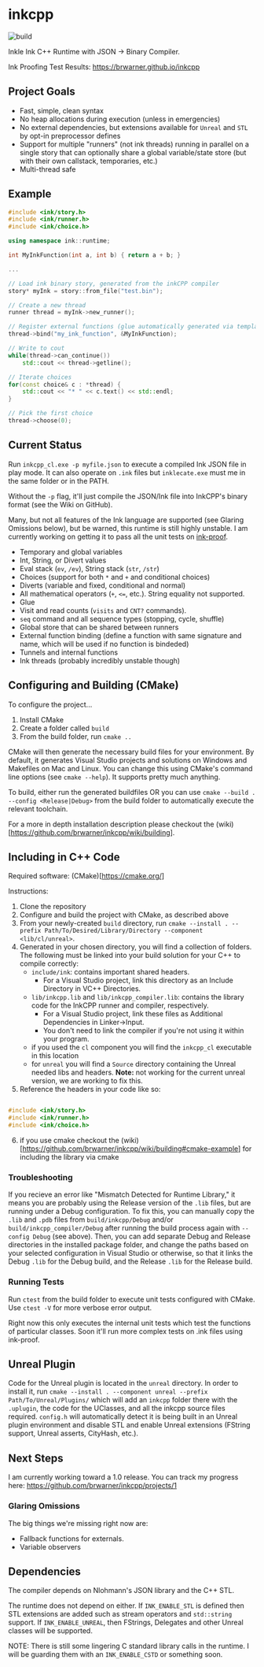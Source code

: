 # inkcpp
![build](https://github.com/brwarner/inkcpp/workflows/build/badge.svg "Build Status")

Inkle Ink C++ Runtime with JSON -> Binary Compiler.

Ink Proofing Test Results: https://brwarner.github.io/inkcpp

## Project Goals
* Fast, simple, clean syntax
* No heap allocations during execution (unless in emergencies)
* No external dependencies, but extensions available for `Unreal` and `STL` by opt-in preprocessor defines
* Support for multiple "runners" (not ink threads) running in parallel on a single story that can optionally share a global variable/state store (but with their own callstack, temporaries, etc.)
* Multi-thread safe

## Example

```cpp
#include <ink/story.h>
#include <ink/runner.h>
#include <ink/choice.h>

using namespace ink::runtime;

int MyInkFunction(int a, int b) { return a + b; }

...

// Load ink binary story, generated from the inkCPP compiler
story* myInk = story::from_file("test.bin");

// Create a new thread
runner thread = myInk->new_runner();

// Register external functions (glue automatically generated via templates)
thread->bind("my_ink_function", &MyInkFunction);

// Write to cout
while(thread->can_continue())
	std::cout << thread->getline();

// Iterate choices
for(const choice& c : *thread) {
	std::cout << "* " << c.text() << std::endl;
}

// Pick the first choice
thread->choose(0);

```

## Current Status
Run `inkcpp_cl.exe -p myfile.json` to execute a compiled Ink JSON file in play mode. It can also operate on `.ink` files but `inklecate.exe` must me in the same folder or in the PATH.

Without the `-p` flag, it'll just compile the JSON/Ink file into InkCPP's binary format (see the Wiki on GitHub).

Many, but not all features of the Ink language are supported (see Glaring Omissions below), but be warned, this runtime is still highly unstable. I am currently working on getting it to pass all the unit tests on [ink-proof](https://github.com/chromy/ink-proof).

* Temporary and global variables
* Int, String, or Divert values
* Eval stack (`ev`, `/ev`), String stack (`str`, `/str`)
* Choices (support for both `*` and `+` and conditional choices)
* Diverts (variable and fixed, conditional and normal)
* All mathematical operators (`+`, `<=`, etc.). String equality not supported.
* Glue
* Visit and read counts (`visits` and `CNT?` commands).
* `seq` command and all sequence types (stopping, cycle, shuffle)
* Global store that can be shared between runners
* External function binding (define a function with same signature and name, which will be used if no function is bindeded)
* Tunnels and internal functions
* Ink threads (probably incredibly unstable though)

## Configuring and Building (CMake)

To configure the project...

1. Install CMake
2. Create a folder called `build`
3. From the build folder, run `cmake ..`

CMake will then generate the necessary build files for your environment. By default, it generates Visual Studio projects and solutions on Windows and Makefiles on Mac and Linux. You can change this using CMake's command line options (see `cmake --help`). It supports pretty much anything.

To build, either run the generated buildfiles OR you can use `cmake --build . --config <Release|Debug>` from the build folder to automatically execute the relevant toolchain.

For a more in depth installation description please checkout the (wiki)[https://github.com/brwarner/inkcpp/wiki/building].

## Including in C++ Code

Required software: (CMake)[https://cmake.org/]

Instructions:

1. Clone the repository
2. Configure and build the project with CMake, as described above
3. From your newly-created `build` directory, run `cmake --install . --prefix Path/To/Desired/Library/Directory --component <lib/cl/unreal>`.
4. Generated in your chosen directory, you will find a collection of folders. The following must be linked into your build solution for your C++ to compile correctly:
	- `include/ink`: contains important shared headers.
		+ For a Visual Studio project, link this directory as an Include Directory in VC++ Directories.
	- `lib/inkcpp.lib` and `lib/inkcpp_compiler.lib`: contains the library code for the InkCPP runner and compiler, respectively.
		+ For a Visual Studio project, link these files as Additional Dependencies in Linker->Input.
		+ You don't need to link the compiler if you're not using it within your program.
	- if you used the `cl` component you will find the `inkcpp_cl` executable in this location
	- for `unreal` you will find a `Source` directory containing the Unreal needed libs and headers. **Note:** not working for the current unreal version, we are working to fix this.
5. Reference the headers in your code like so:

```cpp

#include <ink/story.h>
#include <ink/runner.h>
#include <ink/choice.h>
```
6. if you use cmake checkout the (wiki)[https://github.com/brwarner/inkcpp/wiki/building#cmake-example] for including the library via cmake


### Troubleshooting

If you recieve an error like "Mismatch Detected for Runtime Library," it means you are probably using the Release version of the `.lib` files, but are running under a Debug configuration. To fix this, you can manually copy the `.lib` and `.pdb` files from `build/inkcpp/Debug` and/or `build/inkcpp_compiler/Debug` after running the build process again with `--config Debug` (see above). Then, you can add separate Debug and Release directories in the installed package folder, and change the paths based on your selected configuration in Visual Studio or otherwise, so that it links the Debug `.lib` for the Debug build, and the Release `.lib` for the Release build.


### Running Tests

Run `ctest` from the build folder to execute unit tests configured with CMake. Use `ctest -V` for more verbose error output.

Right now this only executes the internal unit tests which test the functions of particular classes. Soon it'll run more complex tests on .ink files using ink-proof.

## Unreal Plugin

Code for the Unreal plugin is located in the `unreal` directory. In order to install it, run `cmake --install . --component unreal --prefix Path/To/Unreal/Plugins/` which will add an `inkcpp` folder there with the `.uplugin`, the code for the UClasses, and all the inkcpp source files required. `config.h` will automatically detect it is being built in an Unreal plugin environment and disable STL and enable Unreal extensions (FString support, Unreal asserts, CityHash, etc.).

## Next Steps

I am currently working toward a 1.0 release. You can track my progress here: https://github.com/brwarner/inkcpp/projects/1

### Glaring Omissions

The big things we're missing right now are:

* Fallback functions for externals.
* Variable observers

## Dependencies
The compiler depends on Nlohmann's JSON library and the C++ STL.

The runtime does not depend on either. If `INK_ENABLE_STL` is defined then STL extensions are added such as stream operators and `std::string` support. If `INK_ENABLE_UNREAL`, then FStrings, Delegates and other Unreal classes will be supported. 

NOTE: There is still some lingering C standard library calls in the runtime. I will be guarding them with an `INK_ENABLE_CSTD` or something soon.
